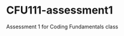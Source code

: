 # CFU111-assessment1
Assessment 1 for Coding Fundamentals class
<html>
<head>
<title> Coding Fundamentals assessment</title>
</head>
<body>
</body>
</html>